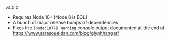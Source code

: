 v4.0.0

* Requires Node 10+ (Node 8 is EOL)
* A bunch of major release bumps of dependencies
* Fixes the `(node:1077) Warning` console output documented at the end of https://www.sarasoueidan.com/blog/glyphhanger/